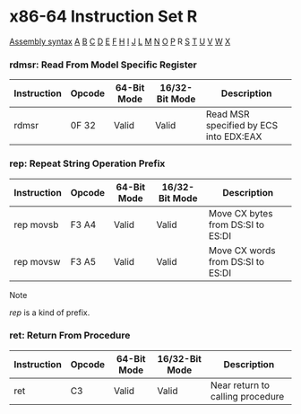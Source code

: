 x86-64 Instruction Set R
========================

[Assembly syntax](AssemblyX64.md)
[A](AssemblyX64A.md) [B](AssemblyX64B.md) [C](AssemblyX64C.md)
[D](AssemblyX64D.md) [E](AssemblyX64E.md) [F](AssemblyX64F.md)
[H](AssemblyX64H.md) [I](AssemblyX64I.md) [J](AssemblyX64J.md)
[L](AssemblyX64L.md) [M](AssemblyX64M.md) [N](AssemblyX64N.md)
[O](AssemblyX64O.md) [P](AssemblyX64P.md) R
[S](AssemblyX64S.md) [T](AssemblyX64T.md) [U](AssemblyX64U.md)
[V](AssemblyX64V.md) [W](AssemblyX64W.md) [X](AssemblyX64X.md)

### rdmsr: Read From Model Specific Register

| Instruction | Opcode | 64-Bit Mode | 16/32-Bit Mode | Description                            |
| ----------- | ------ | ----------- | -------------- | -------------------------------------- |
| rdmsr       | 0F 32  | Valid       | Valid          | Read MSR specified by ECS into EDX:EAX |

### rep: Repeat String Operation Prefix

| Instruction | Opcode | 64-Bit Mode | 16/32-Bit Mode | Description                       |
| ----------- | ------ | ----------- | -------------- | --------------------------------- |
| rep movsb   | F3 A4  | Valid       | Valid          | Move CX bytes from DS:SI to ES:DI |
| rep movsw   | F3 A5  | Valid       | Valid          | Move CX words from DS:SI to ES:DI |

Note

*rep* is a kind of prefix.

### ret: Return From Procedure

| Instruction | Opcode | 64-Bit Mode | 16/32-Bit Mode | Description                      |
| ----------- | ------ | ----------- | -------------- | -------------------------------- |
| ret         | C3     | Valid       | Valid          | Near return to calling procedure |
